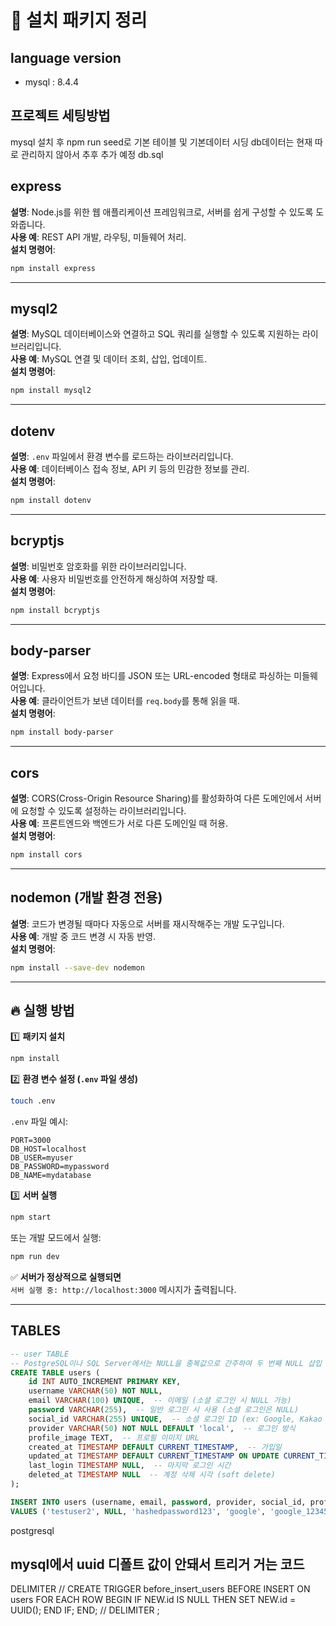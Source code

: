# 📌 설치 패키지 정리

## language version

- mysql : 8.4.4

## 프로젝트 세팅방법

mysql 설치 후 npm run seed로 기본 테이블 및 기본데이터 시딩
db데이터는 현재 따로 관리하지 않아서 추후 추가 예정 db.sql

## express

**설명**: Node.js를 위한 웹 애플리케이션 프레임워크로, 서버를 쉽게 구성할 수 있도록 도와줍니다.  
**사용 예**: REST API 개발, 라우팅, 미들웨어 처리.  
**설치 명령어**:

```sh
npm install express
```

---

## mysql2

**설명**: MySQL 데이터베이스와 연결하고 SQL 쿼리를 실행할 수 있도록 지원하는 라이브러리입니다.  
**사용 예**: MySQL 연결 및 데이터 조회, 삽입, 업데이트.  
**설치 명령어**:

```sh
npm install mysql2
```

---

## dotenv

**설명**: `.env` 파일에서 환경 변수를 로드하는 라이브러리입니다.  
**사용 예**: 데이터베이스 접속 정보, API 키 등의 민감한 정보를 관리.  
**설치 명령어**:

```sh
npm install dotenv
```

---

## bcryptjs

**설명**: 비밀번호 암호화를 위한 라이브러리입니다.  
**사용 예**: 사용자 비밀번호를 안전하게 해싱하여 저장할 때.  
**설치 명령어**:

```sh
npm install bcryptjs
```

---

## body-parser

**설명**: Express에서 요청 바디를 JSON 또는 URL-encoded 형태로 파싱하는 미들웨어입니다.  
**사용 예**: 클라이언트가 보낸 데이터를 `req.body`를 통해 읽을 때.  
**설치 명령어**:

```sh
npm install body-parser
```

---

## cors

**설명**: CORS(Cross-Origin Resource Sharing)를 활성화하여 다른 도메인에서 서버에 요청할 수 있도록 설정하는 라이브러리입니다.  
**사용 예**: 프론트엔드와 백엔드가 서로 다른 도메인일 때 허용.  
**설치 명령어**:

```sh
npm install cors
```

---

## nodemon (개발 환경 전용)

**설명**: 코드가 변경될 때마다 자동으로 서버를 재시작해주는 개발 도구입니다.  
**사용 예**: 개발 중 코드 변경 시 자동 반영.  
**설치 명령어**:

```sh
npm install --save-dev nodemon
```

---

## 🔥 실행 방법

1️⃣ **패키지 설치**

```sh
npm install
```

2️⃣ **환경 변수 설정 (`.env` 파일 생성)**

```sh
touch .env
```

`.env` 파일 예시:

```env
PORT=3000
DB_HOST=localhost
DB_USER=myuser
DB_PASSWORD=mypassword
DB_NAME=mydatabase
```

3️⃣ **서버 실행**

```sh
npm start
```

또는 개발 모드에서 실행:

```sh
npm run dev
```

✅ **서버가 정상적으로 실행되면**  
`서버 실행 중: http://localhost:3000` 메시지가 출력됩니다.

---

## TABLES

```SQL
-- user TABLE
-- PostgreSQL이나 SQL Server에서는 NULL을 중복값으로 간주하여 두 번째 NULL 삽입 시 오류 발생 MYSQL은 괜찮다고 함
CREATE TABLE users (
    id INT AUTO_INCREMENT PRIMARY KEY,
    username VARCHAR(50) NOT NULL,
    email VARCHAR(100) UNIQUE,  -- 이메일 (소셜 로그인 시 NULL 가능)
    password VARCHAR(255),  -- 일반 로그인 시 사용 (소셜 로그인은 NULL)
    social_id VARCHAR(255) UNIQUE,  -- 소셜 로그인 ID (ex: Google, Kakao 등)
    provider VARCHAR(50) NOT NULL DEFAULT 'local',  -- 로그인 방식
    profile_image TEXT,  -- 프로필 이미지 URL
    created_at TIMESTAMP DEFAULT CURRENT_TIMESTAMP,  -- 가입일
    updated_at TIMESTAMP DEFAULT CURRENT_TIMESTAMP ON UPDATE CURRENT_TIMESTAMP,  -- 마지막 정보 수정일
    last_login TIMESTAMP NULL,  -- 마지막 로그인 시간
    deleted_at TIMESTAMP NULL  -- 계정 삭제 시각 (soft delete)
);

INSERT INTO users (username, email, password, provider, social_id, profile_image)
VALUES ('testuser2', NULL, 'hashedpassword123', 'google', 'google_123456789', 'https://example.com/avatar.png');


```

postgresql

## mysql에서 uuid 디폴트 값이 안돼서 트리거 거는 코드

DELIMITER //
CREATE TRIGGER before_insert_users
BEFORE INSERT ON users
FOR EACH ROW
BEGIN
IF NEW.id IS NULL THEN
SET NEW.id = UUID();
END IF;
END;
//
DELIMITER ;

